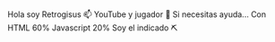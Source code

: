 Hola soy Retrogisus
📫 YouTube y jugador
🍷 Si necesitas ayuda... Con 
HTML 60%
Javascript 20%
Soy el indicado ⛏️

<!---
RetrogisusGames/RetrogisusGames is a ✨ special ✨ repository because its `README.md` (this file) appears on your GitHub profile.
You can click the Preview link to take a look at your changes.
--->
